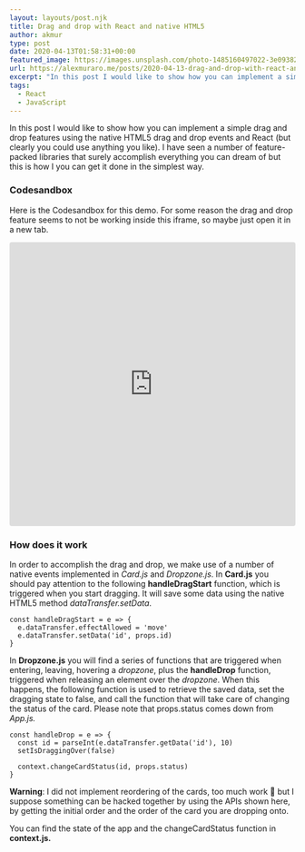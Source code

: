 ```yaml
---
layout: layouts/post.njk
title: Drag and drop with React and native HTML5
author: akmur
type: post
date: 2020-04-13T01:58:31+00:00
featured_image: https://images.unsplash.com/photo-1485160497022-3e09382fb310?ixlib=rb-1.2.1&ixid=eyJhcHBfaWQiOjEyMDd9&auto=format&fit=crop&w=1000&q=60
url: https://alexmuraro.me/posts/2020-04-13-drag-and-drop-with-react-and-native-html5/
excerpt: "In this post I would like to show how you can implement a simple drag and drop features using the native HTML5 drag and drop events and React (but clearly you could use anything you like). I have seen a number of feature-packed libraries that surely accomplish everything you can dream of but this is how I you can get it done in the simplest way."
tags:
  - React
  - JavaScript
---
```


In this post I would like to show how you can implement a simple drag and drop features using the native HTML5 drag and drop events and React (but clearly you could use anything you like). I have seen a number of feature-packed libraries that surely accomplish everything you can dream of but this is how I you can get it done in the simplest way.

### Codesandbox

Here is the Codesandbox for this demo. For some reason the drag and drop feature seems to not be working inside this iframe, so maybe just open it in a new tab.

<iframe src="https://codesandbox.io/embed/basic-react-html5-drag-n-drop-fgy0c?fontsize=14&hidenavigation=1&theme=dark&view=editor"
     style="width:100%; height:500px; border:0; border-radius: 4px; overflow:hidden;"
     title="Basic React HTML5 Drag n Drop"
     allow="accelerometer; ambient-light-sensor; camera; encrypted-media; geolocation; gyroscope; hid; microphone; midi; payment; usb; vr; xr-spatial-tracking"
     sandbox="allow-forms allow-modals allow-popups allow-presentation allow-same-origin allow-scripts"
   ></iframe>

### How does it work

In order to accomplish the drag and drop, we make use of a number of native events implemented in _Card.js_ and _Dropzone.js_. In **Card.js** you should pay attention to the following **handleDragStart** function, which is triggered when you start dragging. It will save some data using the native HTML5 method _dataTransfer.setData_.

```
const handleDragStart = e => {
  e.dataTransfer.effectAllowed = 'move'
  e.dataTransfer.setData('id', props.id)
}
```

In **Dropzone.js** you will find a series of functions that are triggered when entering, leaving, hovering a _dropzone_, plus the **handleDrop** function, triggered when releasing an element over the _dropzone_. When this happens, the following function is used to retrieve the saved data, set the dragging state to false, and call the function that will take care of changing the status of the card. Please note that props.status comes down from _App.js._

```
const handleDrop = e => {
  const id = parseInt(e.dataTransfer.getData('id'), 10)
  setIsDraggingOver(false)

  context.changeCardStatus(id, props.status)
}
```

**Warning**: I did not implement reordering of the cards, too much work 🙂 but I suppose something can be hacked together by using the APIs shown here, by getting the initial order and the order of the card you are dropping onto.

You can find the state of the app and the changeCardStatus function in **context.js.**
